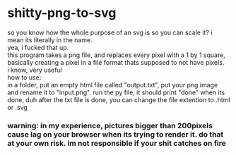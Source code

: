 # shitty-png-to-svg
so you know how the whole purpose of an svg is so you can scale it? i mean its literally in the name.  
yea, i fucked that up.  
this program takes a png file, and replaces every pixel with a 1 by 1 square, basically creating a pixel in a file format thats supposed to not have pixels.  
i know, very useful  
how to use:  
in a folder, put an empty html file called "output.txt", put your png image and rename it to "input.png". run the py file, it should print "done" when its done, duh 
after the txt file is done, you can change the file extention to .html or .svg
### warning: in my experience, pictures bigger than 200pixels cause lag on your browser when its trying to render it. do that at your own risk. im not responsible if your shit catches on fire
